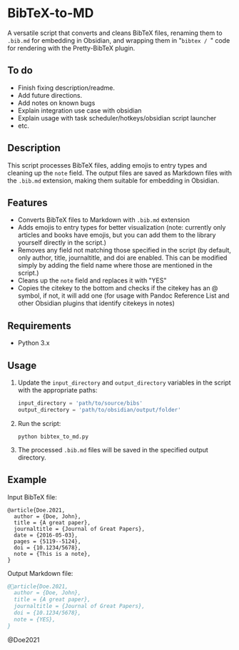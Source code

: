 # BibTeX-to-MD

A versatile script that converts and cleans BibTeX files, renaming them to `.bib.md` for embedding in Obsidian, and wrapping them in "```bibtex / ```" code for rendering with the Pretty-BibTeX plugin.

## To do

- Finish fixing description/readme.
- Add future directions.
- Add notes on known bugs
- Explain integration use case with obsidian
- Explain usage with task scheduler/hotkeys/obsidian script launcher
- etc.

## Description

This script processes BibTeX files, adding emojis to entry types and cleaning up the `note` field. The output files are saved as Markdown files with the `.bib.md` extension, making them suitable for embedding in Obsidian.

## Features

- Converts BibTeX files to Markdown with `.bib.md` extension
- Adds emojis to entry types for better visualization (note: currently only articles and books have emojis, but you can add them to the library yourself directly in the script.)
- Removes any field not matching those specified in the script (by default, only author, title, journaltitle, and doi are enabled. This can be modified simply by adding the field name where those are mentioned in the script.)
- Cleans up the `note` field and replaces it with "YES"
- Copies the citekey to the bottom and checks if the citekey has an @ symbol, if not, it will add one (for usage with Pandoc Reference List and other Obsidian plugins that identify citekeys in notes)

## Requirements

- Python 3.x

## Usage

1. Update the `input_directory` and `output_directory` variables in the script with the appropriate paths:

   ```python
   input_directory = 'path/to/source/bibs'
   output_directory = 'path/to/obsidian/output/folder'
   ```

2. Run the script:

   ```
   python bibtex_to_md.py
   ```

3. The processed `.bib.md` files will be saved in the specified output directory.

## Example

Input BibTeX file:

```
@article{Doe.2021,
  author = {Doe, John},
  title = {A great paper},
  journaltitle = {Journal of Great Papers},
  date = {2016-05-03},
  pages = {5119--5124},
  doi = {10.1234/5678},
  note = {This is a note},
}
```

Output Markdown file:

```bibtex
@📄article{Doe.2021,
  author = {Doe, John},
  title = {A great paper},
  journaltitle = {Journal of Great Papers},
  doi = {10.1234/5678},
  note = {YES},
}
```
@Doe2021
